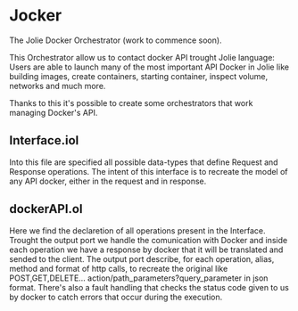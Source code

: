 # Jocker
The Jolie Docker Orchestrator (work to commence soon).

This Orchestrator allow us to contact docker API trought Jolie language:
Users are able to launch many of the most important API Docker in Jolie like building images, create containers, starting container, inspect volume, networks and much more.

Thanks to this it's possible to create some orchestrators that work managing Docker's API. 

## Interface.iol

Into this file are specified all possible data-types that define Request and Response operations. The intent of this interface is to recreate the model of any API docker, either in the request and in response. 

## dockerAPI.ol

Here we find the declaretion of all operations present in the Interface. Trought the output port we handle the comunication with Docker and inside each operation we have a response by docker that it will be translated and sended to the client.
The output port describe, for each operation, alias, method and format of http calls, to recreate the original like POST,GET,DELETE... action/path_parameters?query_parameter in json format. There's also a fault handling that checks the status code given to us by docker to catch errors that occur during the execution.

